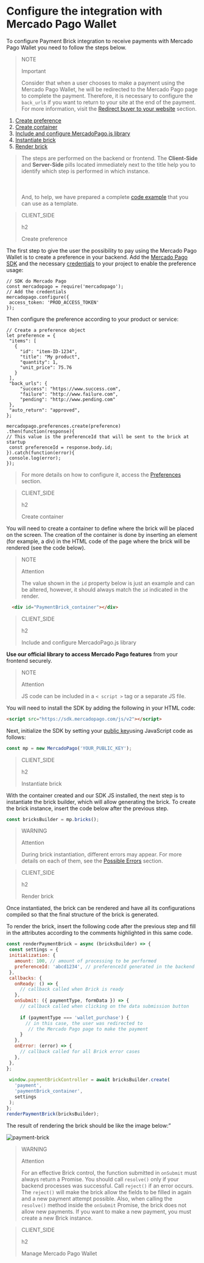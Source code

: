 # Configure the integration with Mercado Pago Wallet

To configure Payment Brick integration to receive payments with Mercado Pago Wallet you need to follow the steps below. 

> NOTE
>
> Important
>
> Consider that when a user chooses to make a payment using the Mercado Pago Wallet, he will be redirected to the Mercado Pago page to complete the payment. Therefore, it is necessary to configure the `back_url`s if you want to return to your site at the end of the payment. For more information, visit the [Redirect buyer to your website](/developers/en/docs/checkout-bricks/payment-brick/additional-customization/preferences) section.

1. [Create preference](#bookmark_create_preference)
2. [Create container](#bookmark_create_container)
3. [Include and configure MercadoPago.js library](#bookmark_include_and_configure_mercadopago.js_library)
4. [Instantiate brick](#bookmark_instantiate_brick)
5. [Render brick](#bookmark_render_brick)

> The steps are performed on the backend or frontend. The **Client-Side** and **Server-Side** pills located immediately next to the title help you to identify which step is performed in which instance. <br/></br>
> <br/></br>
> And, to help, we have prepared a complete [code example](/developers/en/docs/checkout-bricks/payment-brick/code-example/wallet) that you can use as a template.

> CLIENT_SIDE
>
> h2
>
> Create preference

The first step to give the user the possibility to pay using the Mercado Pago Wallet is to create a preference in your backend. Add the [Mercado Pago SDK](/developers/en/docs/sdks-library/landing) and the necessary [credentials](/developers/en/guides/additional-content/credentials/credentials) to your project to enable the preference usage:

```node
// SDK do Mercado Pago
const mercadopago = require('mercadopago');
// Add the credentials
mercadopago.configure({
 access_token: 'PROD_ACCESS_TOKEN'
});
``` 

Then configure the preference according to your product or service:

```node
// Create a preference object
let preference = {
 "items": [
   {
     "id": "item-ID-1234",
     "title": "My product",
     "quantity": 1,
     "unit_price": 75.76
   }
 ],
 "back_urls": {
     "success": "https://www.success.com",
     "failure": "http://www.failure.com",
     "pending": "http://www.pending.com"
 },
 "auto_return": "approved",
};
 
mercadopago.preferences.create(preference)
.then(function(response){
// This value is the preferenceId that will be sent to the brick at startup
 const preferenceId = response.body.id;
}).catch(function(error){
 console.log(error);
});
```

> For more details on how to configure it, access the [Preferences](/developers/en/docs/checkout-bricks/payment-brick/additional-customization/preferences) section.

> CLIENT_SIDE
>
> h2
>
> Create container

You will need to create a container to define where the brick will be placed on the screen. The creation of the container is done by inserting an element (for example, a div) in the HTML code of the page where the brick will be rendered (see the code below).

> NOTE
> 
> Attention
>
> The value shown in the `id` property below is just an example and can be altered, however, it should always match the `id` indicated in the render.

```html
  <div id="PaymentBrick_container"></div>
```

> CLIENT_SIDE
>
> h2
>
> Include and configure MercadoPago.js library

**Use our official library to access Mercado Pago features** from your frontend securely.

> NOTE
>
> Attention
>
> JS code can be included in a `< script >` tag or a separate JS file.

You will need to install the SDK by adding the following in your HTML code:

```html
<script src="https://sdk.mercadopago.com/js/v2"></script>
```

Next, initialize the SDK by setting your [public key](/developers/en/guides/additional-content/credentials/credentials)using JavaScript code as follows:

```javascript
const mp = new MercadoPago('YOUR_PUBLIC_KEY');
```

> CLIENT_SIDE
>
> h2
>
> Instantiate brick

With the container created and our SDK JS installed, the next step is to instantiate the brick builder, which will allow generating the brick. To create the brick instance, insert the code below after the previous step.

```javascript
const bricksBuilder = mp.bricks();
```

> WARNING
>
> Attention
>
> During brick instantiation, different errors may appear. For more details on each of them, see the [Possible Errors](/developers/en/docs/checkout-bricks/additional-content/possible-errors) section.

> CLIENT_SIDE
>
> h2
>
> Render brick

Once instantiated, the brick can be rendered and have all its configurations compiled so that the final structure of the brick is generated.

To render the brick, insert the following code after the previous step and fill in the attributes according to the comments highlighted in this same code.

```javascript
const renderPaymentBrick = async (bricksBuilder) => {
 const settings = {
 initialization: {
   amount: 100, // amount of processing to be performed
   preferenceId: 'abcd1234', // preferenceId generated in the backend
 },
 callbacks: {
   onReady: () => {
     // callback called when Brick is ready
   },
   onSubmit: ({ paymentType, formData }) => {
     // callback called when clicking on the data submission button
  
     if (paymentType === 'wallet_purchase') {
       // in this case, the user was redirected to
        // the Mercado Pago page to make the payment
     }
   },
   onError: (error) => {
     // callback called for all Brick error cases
   },
 },
};
 
 window.paymentBrickController = await bricksBuilder.create(
   'payment',
   'paymentBrick_container',
   settings
 );
};
renderPaymentBrick(bricksBuilder); 
```

The result of rendering the brick should be like the image below:”

![payment-brick](checkout-bricks/card-form-en.png)

> WARNING
>
> Attention
>
> For an effective Brick control, the function submitted in `onSubmit` must always return a Promise. You should call `resolve()` only if your backend processes was successful. Call `reject()` if an error occurs. The `reject()` will make the brick allow the fields to be filled in again and a new payment attempt possible. Also, when calling the `resolve()` method inside the `onSubmit` Promise, the brick does not allow new payments. If you want to make a new payment, you must create a new Brick instance.

> CLIENT_SIDE 
>
> h2
>
> Manage Mercado Pago Wallet